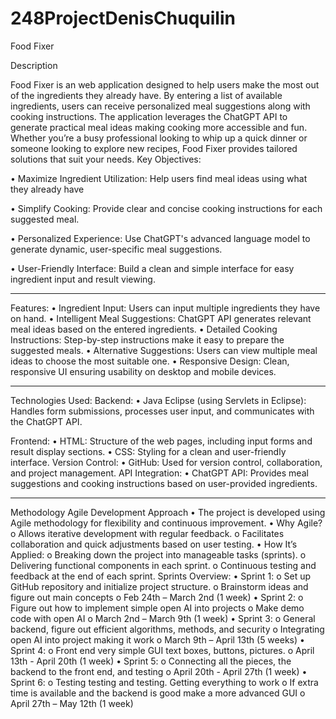 # 248ProjectDenisChuquilin
Food Fixer

Description

Food Fixer is an web application designed to help users make the most out of the ingredients they already have. By entering a list of available ingredients, users can receive personalized meal suggestions along with cooking instructions.
The application leverages the ChatGPT API to generate practical meal ideas making cooking more accessible and fun. Whether you’re a busy professional looking to whip up a quick dinner or someone looking to explore new recipes, Food Fixer provides tailored solutions that suit your needs.
Key Objectives:

•	Maximize Ingredient Utilization: Help users find meal ideas using what they already have

•	Simplify Cooking: Provide clear and concise cooking instructions for each suggested meal.

•	Personalized Experience: Use ChatGPT's advanced language model to generate dynamic, user-specific meal suggestions.

•	User-Friendly Interface: Build a clean and simple interface for easy ingredient input and result viewing.

________________________________________
Features:
•	Ingredient Input: Users can input multiple ingredients they have on hand.
•	Intelligent Meal Suggestions: ChatGPT API generates relevant meal ideas based on the entered ingredients.
•	Detailed Cooking Instructions: Step-by-step instructions make it easy to prepare the suggested meals.
•	Alternative Suggestions: Users can view multiple meal ideas to choose the most suitable one.
•	Responsive Design: Clean, responsive UI ensuring usability on desktop and mobile devices.
________________________________________
Technologies Used:
Backend:
•	Java Eclipse (using Servlets in Eclipse): Handles form submissions, processes user input, and communicates with the ChatGPT API.

Frontend:
•	HTML: Structure of the web pages, including input forms and result display sections.
•	CSS: Styling for a clean and user-friendly interface.
Version Control:
•	GitHub: Used for version control, collaboration, and project management.
API Integration:
•	ChatGPT API: Provides meal suggestions and cooking instructions based on user-provided ingredients.
________________________________________
Methodology
Agile Development Approach
•	The project is developed using Agile methodology for flexibility and continuous improvement.
•	Why Agile?
o	Allows iterative development with regular feedback.
o	Facilitates collaboration and quick adjustments based on user testing.
•	How It’s Applied:
o	Breaking down the project into manageable tasks (sprints).
o	Delivering functional components in each sprint.
o	Continuous testing and feedback at the end of each sprint.
Sprints Overview:
•	Sprint 1:
o	Set up GitHub repository and initialize project structure.
o	Brainstorm ideas and figure out main concepts
o	Feb 24th – March 2nd   (1 week)
•	Sprint 2:
o	Figure out how to implement simple open AI into projects
o	Make demo code with open AI
o	March 2nd – March 9th  (1 week)
•	Sprint 3:
o	General backend, figure out efficient algorithms, methods, and security 
o	Integrating open AI into project making it work
o	March 9th – April 13th (5 weeks)
•	Sprint 4:
o	Front end very simple GUI text boxes, buttons, pictures.
o	April 13th - April 20th (1 week)
•	Sprint 5:
o	Connecting all the pieces, the backend to the front end, and testing
o	April 20th - April 27th (1 week)
•	Sprint 6:
o	Testing testing and testing. Getting everything to work 
o	If extra time is available and the backend is good make a more advanced GUI
o	April 27th – May 12th (1 week)
